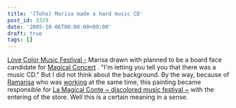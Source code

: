 ```yaml
---
title: '[Toho] Marisa made a hard music CD'
post_id: 3329
date: '2005-10-06T00:00:00+09:00'
draft: true
tags: []
---
```


[Love Color Music Festival -](http://marisa.kicks-ass.net/) Marisa drawn with planned to be a board face candidate for [Magical Concert](http://marisa.kicks-ass.net/) . "I'm letting you tell you that there was a music CD." But I did not think about the background. By the way, because of [Ramarisa](https://danmaq.com/lamarisa) who was [working](https://danmaq.com/lamarisa) at the same time, this painting became responsible for [La Magical Conte ~ discolored music festival ~](http://lama.danmaq.com/lamarisa/) with the entering of the store. Well this is a certain meaning in a sense.
